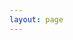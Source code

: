 ```yaml
---
layout: page
---
```


<script setup>
  import {
    VPTeamPage,
    VPTeamPageTitle,
    VPTeamMembers,
    VPTeamPageSection
  } from 'vitepress/theme';
  const members2023 = [
    {
      avatar: 'https://www.github.com/drunksweet.png',
      name: 'drunksweet',
      desc: `广告位招租嗷，别不识抬举嗷`,
      org: '计算机学院',
      links: [
        { icon: 'github', link: 'https://github.com/drunksweet' },
      ]
    },
    {
      avatar: 'https://www.github.com/soubai2.png',
      name: 'flsdqm',
      desc: `安卓组成员`,
      org: '计算机学院',
      links: [
        { icon: 'github', link: 'https://github.com/soubai2' },
      ]
    },
    {
      avatar: 'https://www.github.com/gitGurugu.png',
      name: 'Sleeping',
      desc: `男的`,
      org: '计算机学院',
      links: [
        { icon: 'github', link: 'https://github.com/gitGurugu' },
      ]
    },
  ]
  const members2022 = [
    {
      avatar: 'https://www.github.com/continuematical.png',
      name: 'continuematical',
      links: [
        { icon: 'github', link: 'https://github.com/continuematical' },
      ]
    },
    {
      avatar: 'https://www.github.com/Gyicyo.png',
      name: 'Gyicyo',
      links: [
        { icon: 'github', link: 'https://github.com/Gyicyo' },
      ]
    },
    {
      avatar: 'https://www.github.com/Edmund-Liz.png',
      name: 'Edmund-Liz',
      desc: `举世罕见的摆子`,
      org: '计算机学院',
      links: [
        { icon: 'github', link: 'https://github.com/Edmund-Liz' },
      ]
    },
    {
      avatar: 'https://www.github.com/dwqing.png',
      name: 'dwqing',
      links: [
        { icon: 'github', link: 'https://github.com/dwqing' },
      ]
    },
    {
      avatar: 'https://www.github.com/PureLipper.png',
      name: 'PureLipper',
      desc: `事安卓组，喜欢音游，兴趣加入此地XD。`,
      org: '人工智能教育学部',
      links: [
        { icon: 'github', link: 'https://github.com/PureLipper' },
      ]
    },
    {
      avatar: 'https://www.github.com/hydrogenair.png',
      name: 'hydrogenair',
      desc: `一键查询精神状态`,
      org: '计算机学院',
      links: [
        { icon: 'github', link: 'https://github.com/hydrogenair' },
      ]
    },
  ]

  const members2021 = [
    {
      avatar: 'https://www.github.com/jie-junyi.png',
      name: 'jie-junyi',
      links: [
        { icon: 'github', link: 'https://github.com/jie-junyi' },
      ]
    },
    {
      avatar: 'https://www.github.com/flsdqm.png',
      name: 'flsdqm',
      links: [
        { icon: 'github', link: 'https://github.com/flsdqm' },
      ]
    },
    {
      avatar: 'https://www.github.com/Nutcra-yu.png',
      name: 'Nutcra-yu',
      links: [
        { icon: 'github', link: 'https://github.com/Nutcra-yu' },
      ]
    },
    {
      avatar: 'https://www.github.com/caohuisheng.png',
      name: 'caohuisheng',
      links: [
        { icon: 'github', link: 'https://github.com/caohuisheng' },
      ]
    },
  ]

  const members2020 = [
    {
      avatar: 'https://www.github.com/xiaozhu-sorce.png',
      name: 'xiaozhu-sorce',
      links: [
        { icon: 'github', link: 'https://github.com/xiaozhu-sorce' },
      ]
    },
    {
      avatar: 'https://www.github.com/tiddster.png',
      name: 'tiddster',
      links: [
        { icon: 'github', link: 'https://github.com/tiddster' },
      ]
    },
    {
      avatar: 'https://www.github.com/huangxinhere.png',
      name: 'huangxinhere',
      links: [
        { icon: 'github', link: 'https://github.com/huangxinhere' },
      ]
    },
    {
      avatar: 'https://www.github.com/qiu-yunhao.png',
      name: 'qiu-yunhao',
      links: [
        { icon: 'github', link: 'https://github.com/qiu-yunhao' },
      ]
    },
    {
      avatar: 'https://www.github.com/liuyuxin-cloud.png',
      name: 'liuyuxin-cloud',
      links: [
        { icon: 'github', link: 'https://github.com/liuyuxin-cloud' },
      ]
    },
    {
      avatar: 'https://www.github.com/hyl-code.png',
      name: 'hyl-code',
      links: [
        { icon: 'github', link: 'https://github.com/hyl-code' },
      ]
    },
  ]

  const members2019 = [
    {
      avatar: 'https://www.github.com/charming-c.png',
      name: 'charming-c',
      links: [
        { icon: 'github', link: 'https://github.com/charming-c' },
      ]
    },
    {
      avatar: 'https://www.github.com/iulay1007.png',
      name: 'iulay1007',
      links: [
        { icon: 'github', link: 'https://github.com/iulay1007' },
      ]
    },
  ]

  const members2018 = [
    {
      avatar: 'https://www.github.com/zyflool.png',
      name: 'zyflool',
      links: [
        { icon: 'github', link: 'https://github.com/zyflool' },
      ]
    },
    {
      avatar: 'https://www.github.com/Ljl233.png',
      name: 'Ljl',
      links: [
        { icon: 'github', link: 'https://github.com/Ljl233' },
      ]
    },
    {
      avatar: 'https://www.github.com/wenxiny.png',
      name: 'wenxiny',
      links: [
        { icon: 'github', link: 'https://github.com/wenxiny' },
      ]
    },
  ]

  const members2017 = [
    {
      avatar: 'https://www.github.com/messi-wpy.png',
      name: 'messi-wpy',
      links: [
        { icon: 'github', link: 'https://github.com/messi-wpy' },
      ]
    },
    {
      avatar: 'https://www.github.com/BAHUANNN.png',
      name: 'BAHUANNN',
      links: [
        { icon: 'github', link: 'https://github.com/BAHUANNN' },
      ]
    },
    {
      avatar: 'https://www.github.com/yueyy.png',
      name: 'yueyy',
      links: [
        { icon: 'github', link: 'https://github.com/yueyy' },
      ]
    },
  ]

  const members2016 = [
    {
      avatar: 'https://www.github.com/kolibreath.png',
      name: 'kolibreath',
      links: [
        { icon: 'github', link: 'https://github.com/kolibreath' },
      ]
    },
  ]

  const members2015 = [
    {
      avatar: 'https://www.github.com/December1900.png',
      name: 'December1900',
      links: [
        { icon: 'github', link: 'https://github.com/December1900' },
      ]
    },
  ]

  const members2014 = [
    {
      avatar: 'https://www.github.com/fengminchao.png',
      name: 'fengminchao',
      links: [
        { icon: 'github', link: 'https://github.com/fengminchao' },
      ]
    },
  ]

  const members2012 = [
    {
      avatar: 'https://www.github.com/2bab.png',
      name: '2BAB（顾问）',
      links: [
        { icon: 'github', link: 'https://github.com/2bab' },
      ]
    },
  ]
</script>

<VPTeamPage>
  <VPTeamPageTitle>
    <template #title>木犀团队 安卓组</template>
    <template #lead>...</template>
  </VPTeamPageTitle>
  <VPTeamPageSection>
    <template #title>2023 级</template>
    <template #lead>...</template>
    <template #members>
      <VPTeamMembers size="small" :members="members2023"/>
    </template>
  </VPTeamPageSection>
  <VPTeamPageSection>
    <template #title>2022 级</template>
    <template #lead>...</template>
    <template #members>
      <VPTeamMembers size="small" :members="members2022"/>
    </template>
  </VPTeamPageSection>
  <VPTeamPageSection>
    <template #title>2021 级</template>
    <template #lead>...</template>
    <template #members>
      <VPTeamMembers size="small" :members="members2021"/>
    </template>
  </VPTeamPageSection>
  <VPTeamPageSection>
    <template #title>2020 级</template>
    <template #lead>...</template>
    <template #members>
      <VPTeamMembers size="small" :members="members2020"/>
    </template>
  </VPTeamPageSection>
  <VPTeamPageSection>
    <template #title>2019 级</template>
    <template #lead>...</template>
    <template #members>
      <VPTeamMembers size="small" :members="members2019"/>
    </template>
  </VPTeamPageSection>
  <VPTeamPageSection>
    <template #title>2018 级</template>
    <template #lead>...</template>
    <template #members>
      <VPTeamMembers size="small" :members="members2018"/>
    </template>
  </VPTeamPageSection>
  <VPTeamPageSection>
    <template #title>2017 级</template>
    <template #lead>...</template>
    <template #members>
      <VPTeamMembers size="small" :members="members2017"/>
    </template>
  </VPTeamPageSection>
  <VPTeamPageSection>
    <template #title>2016 级</template>
    <template #lead>...</template>
    <template #members>
      <VPTeamMembers size="small" :members="members2016"/>
    </template>
  </VPTeamPageSection>
  <VPTeamPageSection>
    <template #title>2015 级</template>
    <template #lead>...</template>
    <template #members>
      <VPTeamMembers size="small" :members="members2015"/>
    </template>
  </VPTeamPageSection>
  <VPTeamPageSection>
    <template #title>2014 级</template>
    <template #lead>...</template>
    <template #members>
      <VPTeamMembers size="small" :members="members2014"/>
    </template>
  </VPTeamPageSection>
  <VPTeamPageSection>
    <template #title>2012 级</template>
    <template #lead>...</template>
    <template #members>
      <VPTeamMembers size="small" :members="members2012"/>
    </template>
  </VPTeamPageSection>
</VPTeamPage>
